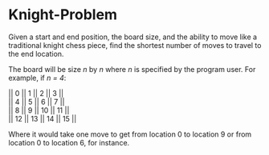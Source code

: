 # Knight-Problem
Given a start and end position, the board size, and the ability to move like a traditional knight chess piece, find the shortest number of moves to travel to the end location.

The board will be size <i>n</i> by <i>n</i> where <i>n</i> is specified by the program user. For example, if <i>n = 4</i>:

||  0  ||  1  ||  2  ||  3  ||<br>
||  4  ||  5  ||  6  ||  7  ||<br>
||  8  ||  9  ||  10 ||  11 ||<br>
||  12 ||  13 ||  14 ||  15 ||

Where it would take one move to get from location 0 to location 9 or from location 0 to location 6, for instance.
